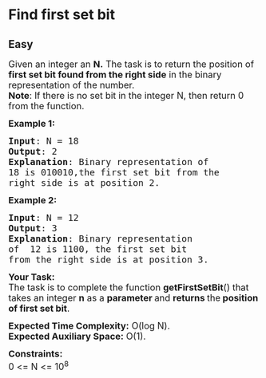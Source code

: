 # Find first set bit
## Easy 
<div class="problem-statement" style="user-select: auto;">
                <p style="user-select: auto;"></p><p style="user-select: auto;"><span style="font-size: 18px; user-select: auto;">Given an integer an <strong style="user-select: auto;">N.</strong> The task is to return the position of <strong style="user-select: auto;">first set bit found from the right side</strong> in the binary representation of the number.<br style="user-select: auto;">
<strong style="user-select: auto;">Note</strong>: If there is no set bit in the integer N, then return 0 from the function.&nbsp;&nbsp;</span></p>

<p style="user-select: auto;"><span style="font-size: 18px; user-select: auto;"><strong style="user-select: auto;">Example 1:</strong></span></p>

<pre style="user-select: auto;"><span style="font-size: 18px; user-select: auto;"><strong style="user-select: auto;">Input</strong>: N = 18
<strong style="user-select: auto;">Output</strong>: 2
<strong style="user-select: auto;">Explanation</strong>: Binary representation of 
18 is 010010,the first set bit from the 
right side is at position 2.</span></pre>

<p style="user-select: auto;"><span style="font-size: 18px; user-select: auto;"><strong style="user-select: auto;">Example 2:</strong></span></p>

<pre style="user-select: auto;"><span style="font-size: 18px; user-select: auto;"><strong style="user-select: auto;">Input</strong>: N = 12 
<strong style="user-select: auto;">Output</strong>: 3 
<strong style="user-select: auto;">Explanation</strong>: Binary representation 
of  12 is 1100, the first set bit 
from the right side is at position 3.</span></pre>

<p style="user-select: auto;"><span style="font-size: 18px; user-select: auto;"><strong style="user-select: auto;">Your Task:</strong><br style="user-select: auto;">
The task is to complete the function <strong style="user-select: auto;">getFirstSetBit</strong>() that takes an integer&nbsp;<strong style="user-select: auto;">n</strong>&nbsp;as a&nbsp;<strong style="user-select: auto;">parameter </strong>and <strong style="user-select: auto;">returns </strong>the<strong style="user-select: auto;">&nbsp;position of first set bit</strong>.</span></p>

<p style="user-select: auto;"><span style="font-size: 18px; user-select: auto;"><strong style="user-select: auto;">Expected Time Complexity:</strong>&nbsp;O(log N).<br style="user-select: auto;">
<strong style="user-select: auto;">Expected Auxiliary Space:</strong>&nbsp;O(1).</span></p>

<p style="user-select: auto;"><span style="font-size: 18px; user-select: auto;"><strong style="user-select: auto;">Constraints:</strong><br style="user-select: auto;">
0 &lt;= N &lt;= 10<sup style="user-select: auto;">8</sup></span></p>
 <p style="user-select: auto;"></p>
            </div>